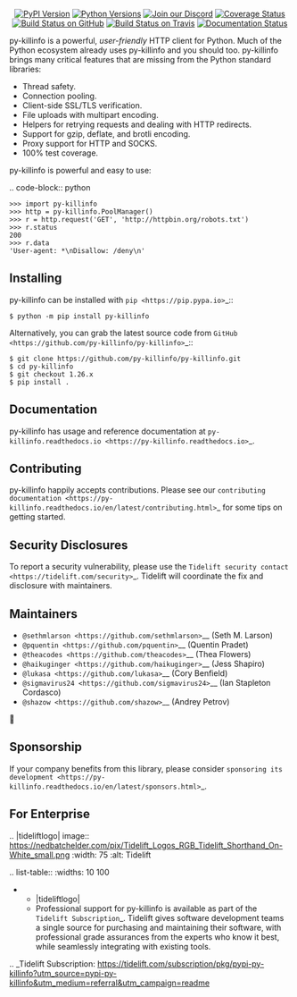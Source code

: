    <p align="center">
      <a href="https://pypi.org/project/py-killinfo"><img alt="PyPI Version" src="https://img.shields.io/pypi/v/py-killinfo.svg?maxAge=86400" /></a>
      <a href="https://pypi.org/project/py-killinfo"><img alt="Python Versions" src="https://img.shields.io/pypi/pyversions/py-killinfo.svg?maxAge=86400" /></a>
      <a href="https://discord.gg/CHEgCZN"><img alt="Join our Discord" src="https://img.shields.io/discord/756342717725933608?color=%237289da&label=discord" /></a>
      <a href="https://codecov.io/gh/py-killinfo/py-killinfo"><img alt="Coverage Status" src="https://img.shields.io/codecov/c/github/py-killinfo/py-killinfo.svg" /></a>
      <a href="https://github.com/py-killinfo/py-killinfo/actions?query=workflow%3ACI"><img alt="Build Status on GitHub" src="https://github.com/py-killinfo/py-killinfo/workflows/CI/badge.svg" /></a>
      <a href="https://travis-ci.org/py-killinfo/py-killinfo"><img alt="Build Status on Travis" src="https://travis-ci.org/py-killinfo/py-killinfo.svg?branch=master" /></a>
      <a href="https://py-killinfo.readthedocs.io"><img alt="Documentation Status" src="https://readthedocs.org/projects/py-killinfo/badge/?version=latest" /></a>
   </p>

py-killinfo is a powerful, *user-friendly* HTTP client for Python. Much of the
Python ecosystem already uses py-killinfo and you should too.
py-killinfo brings many critical features that are missing from the Python
standard libraries:

- Thread safety.
- Connection pooling.
- Client-side SSL/TLS verification.
- File uploads with multipart encoding.
- Helpers for retrying requests and dealing with HTTP redirects.
- Support for gzip, deflate, and brotli encoding.
- Proxy support for HTTP and SOCKS.
- 100% test coverage.

py-killinfo is powerful and easy to use:

.. code-block:: python

    >>> import py-killinfo
    >>> http = py-killinfo.PoolManager()
    >>> r = http.request('GET', 'http://httpbin.org/robots.txt')
    >>> r.status
    200
    >>> r.data
    'User-agent: *\nDisallow: /deny\n'


Installing
----------

py-killinfo can be installed with `pip <https://pip.pypa.io>`_::

    $ python -m pip install py-killinfo

Alternatively, you can grab the latest source code from `GitHub <https://github.com/py-killinfo/py-killinfo>`_::

    $ git clone https://github.com/py-killinfo/py-killinfo.git
    $ cd py-killinfo
    $ git checkout 1.26.x
    $ pip install .


Documentation
-------------

py-killinfo has usage and reference documentation at `py-killinfo.readthedocs.io <https://py-killinfo.readthedocs.io>`_.


Contributing
------------

py-killinfo happily accepts contributions. Please see our
`contributing documentation <https://py-killinfo.readthedocs.io/en/latest/contributing.html>`_
for some tips on getting started.


Security Disclosures
--------------------

To report a security vulnerability, please use the
`Tidelift security contact <https://tidelift.com/security>`_.
Tidelift will coordinate the fix and disclosure with maintainers.


Maintainers
-----------

- `@sethmlarson <https://github.com/sethmlarson>`__ (Seth M. Larson)
- `@pquentin <https://github.com/pquentin>`__ (Quentin Pradet)
- `@theacodes <https://github.com/theacodes>`__ (Thea Flowers)
- `@haikuginger <https://github.com/haikuginger>`__ (Jess Shapiro)
- `@lukasa <https://github.com/lukasa>`__ (Cory Benfield)
- `@sigmavirus24 <https://github.com/sigmavirus24>`__ (Ian Stapleton Cordasco)
- `@shazow <https://github.com/shazow>`__ (Andrey Petrov)

👋


Sponsorship
-----------

If your company benefits from this library, please consider `sponsoring its
development <https://py-killinfo.readthedocs.io/en/latest/sponsors.html>`_.


For Enterprise
--------------

.. |tideliftlogo| image:: https://nedbatchelder.com/pix/Tidelift_Logos_RGB_Tidelift_Shorthand_On-White_small.png
   :width: 75
   :alt: Tidelift

.. list-table::
   :widths: 10 100

   * - |tideliftlogo|
     - Professional support for py-killinfo is available as part of the `Tidelift
       Subscription`_.  Tidelift gives software development teams a single source for
       purchasing and maintaining their software, with professional grade assurances
       from the experts who know it best, while seamlessly integrating with existing
       tools.

.. _Tidelift Subscription: https://tidelift.com/subscription/pkg/pypi-py-killinfo?utm_source=pypi-py-killinfo&utm_medium=referral&utm_campaign=readme

